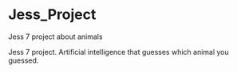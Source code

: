 # Jess_Project
Jess 7 project about animals

Jess 7 project. Artificial intelligence that guesses which animal you guessed.
